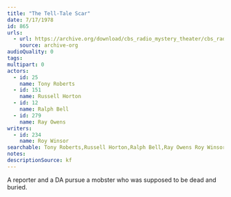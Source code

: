 ```yaml
---
title: "The Tell-Tale Scar"
date: 7/17/1978
id: 865
urls: 
  - url: https://archive.org/download/cbs_radio_mystery_theater/cbs_radio_mystery_theater-0851-0900.zip/cbs_radio_mystery_theater-0851-0900%2Fcbsrmt_0865_the_tell_tale_scar.mp3
    source: archive-org
audioQuality: 0
tags: 
multipart: 0
actors:  
  - id: 25
    name: Tony Roberts  
  - id: 151
    name: Russell Horton  
  - id: 12
    name: Ralph Bell  
  - id: 279
    name: Ray Owens
writers:  
  - id: 234
    name: Roy Winsor
searchable: Tony Roberts,Russell Horton,Ralph Bell,Ray Owens Roy Winsor
notes: 
descriptionSource: kf
---
```

A reporter and a DA pursue a mobster who was supposed to be dead and buried.